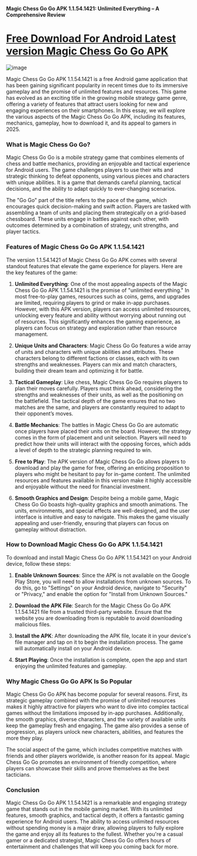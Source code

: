 **Magic Chess Go Go APK 1.1.54.1421: Unlimited Everything – A Comprehensive Review**

# [Free Download For Android Latest version Magic Chess Go Go APK](https://magic-chess-go-go.modfyp.com/)

![image](https://github.com/user-attachments/assets/2ae03908-3be5-4a91-bf8c-b66bfeae27d4)

Magic Chess Go Go APK 1.1.54.1421 is a free Android game application that has been gaining significant popularity in recent times due to its immersive gameplay and the promise of unlimited features and resources. This game has evolved as an exciting title in the growing mobile strategy game genre, offering a variety of features that attract users looking for new and engaging experiences on their smartphones. In this essay, we will explore the various aspects of the Magic Chess Go Go APK, including its features, mechanics, gameplay, how to download it, and its appeal to gamers in 2025.

### What is Magic Chess Go Go?

Magic Chess Go Go is a mobile strategy game that combines elements of chess and battle mechanics, providing an enjoyable and tactical experience for Android users. The game challenges players to use their wits and strategic thinking to defeat opponents, using various pieces and characters with unique abilities. It is a game that demands careful planning, tactical decisions, and the ability to adapt quickly to ever-changing scenarios.

The "Go Go" part of the title refers to the pace of the game, which encourages quick decision-making and swift action. Players are tasked with assembling a team of units and placing them strategically on a grid-based chessboard. These units engage in battles against each other, with outcomes determined by a combination of strategy, unit strengths, and player tactics.

### Features of Magic Chess Go Go APK 1.1.54.1421

The version 1.1.54.1421 of Magic Chess Go Go APK comes with several standout features that elevate the game experience for players. Here are the key features of the game:

1. **Unlimited Everything**:
   One of the most appealing aspects of the Magic Chess Go Go APK 1.1.54.1421 is the promise of "unlimited everything." In most free-to-play games, resources such as coins, gems, and upgrades are limited, requiring players to grind or make in-app purchases. However, with this APK version, players can access unlimited resources, unlocking every feature and ability without worrying about running out of resources. This significantly enhances the gaming experience, as players can focus on strategy and exploration rather than resource management.

2. **Unique Units and Characters**:
   Magic Chess Go Go features a wide array of units and characters with unique abilities and attributes. These characters belong to different factions or classes, each with its own strengths and weaknesses. Players can mix and match characters, building their dream team and optimizing it for battle.

3. **Tactical Gameplay**:
   Like chess, Magic Chess Go Go requires players to plan their moves carefully. Players must think ahead, considering the strengths and weaknesses of their units, as well as the positioning on the battlefield. The tactical depth of the game ensures that no two matches are the same, and players are constantly required to adapt to their opponent’s moves.

4. **Battle Mechanics**:
   The battles in Magic Chess Go Go are automatic once players have placed their units on the board. However, the strategy comes in the form of placement and unit selection. Players will need to predict how their units will interact with the opposing forces, which adds a level of depth to the strategic planning required to win.

5. **Free to Play**:
   The APK version of Magic Chess Go Go allows players to download and play the game for free, offering an enticing proposition to players who might be hesitant to pay for in-game content. The unlimited resources and features available in this version make it highly accessible and enjoyable without the need for financial investment.

6. **Smooth Graphics and Design**:
   Despite being a mobile game, Magic Chess Go Go boasts high-quality graphics and smooth animations. The units, environments, and special effects are well-designed, and the user interface is intuitive and easy to navigate. This makes the game visually appealing and user-friendly, ensuring that players can focus on gameplay without distraction.

### How to Download Magic Chess Go Go APK 1.1.54.1421

To download and install Magic Chess Go Go APK 1.1.54.1421 on your Android device, follow these steps:

1. **Enable Unknown Sources**: 
   Since the APK is not available on the Google Play Store, you will need to allow installations from unknown sources. To do this, go to "Settings" on your Android device, navigate to "Security" or "Privacy," and enable the option for "Install from Unknown Sources."

2. **Download the APK File**: 
   Search for the Magic Chess Go Go APK 1.1.54.1421 file from a trusted third-party website. Ensure that the website you are downloading from is reputable to avoid downloading malicious files.

3. **Install the APK**: 
   After downloading the APK file, locate it in your device's file manager and tap on it to begin the installation process. The game will automatically install on your Android device.

4. **Start Playing**: 
   Once the installation is complete, open the app and start enjoying the unlimited features and gameplay.

### Why Magic Chess Go Go APK Is So Popular

Magic Chess Go Go APK has become popular for several reasons. First, its strategic gameplay combined with the promise of unlimited resources makes it highly attractive for players who want to dive into complex tactical games without the limitations imposed by in-app purchases. Additionally, the smooth graphics, diverse characters, and the variety of available units keep the gameplay fresh and engaging. The game also provides a sense of progression, as players unlock new characters, abilities, and features the more they play.

The social aspect of the game, which includes competitive matches with friends and other players worldwide, is another reason for its appeal. Magic Chess Go Go promotes an environment of friendly competition, where players can showcase their skills and prove themselves as the best tacticians.

### Conclusion

Magic Chess Go Go APK 1.1.54.1421 is a remarkable and engaging strategy game that stands out in the mobile gaming market. With its unlimited features, smooth graphics, and tactical depth, it offers a fantastic gaming experience for Android users. The ability to access unlimited resources without spending money is a major draw, allowing players to fully explore the game and enjoy all its features to the fullest. Whether you're a casual gamer or a dedicated strategist, Magic Chess Go Go offers hours of entertainment and challenges that will keep you coming back for more.
